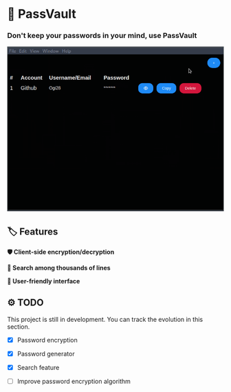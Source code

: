 # :closed_lock_with_key: PassVault

### Don't keep your passwords in your mind, use PassVault

![](https://github.com/ogi28/passvault/blob/main/Screenshots/PassVault.gif)

## :label: Features

**:shield: Client-side encryption/decryption**

**:mag_right: Search among thousands of lines**

**:handshake: User-friendly interface**

## :gear: TODO

This project is still in development. You can track the evolution in this section.

- [x] Password encryption
- [x] Password generator
- [x] Search feature
- [ ] Improve password encryption algorithm

